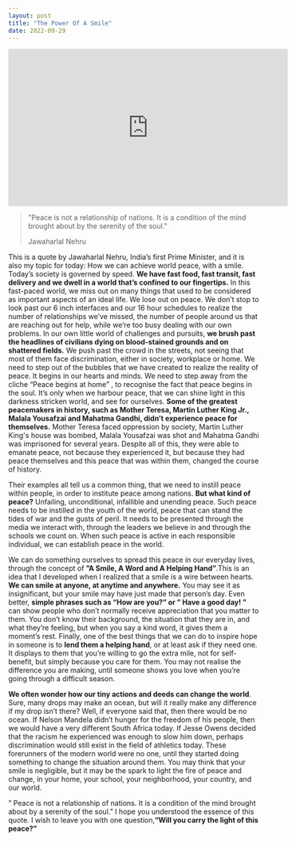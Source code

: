 ```yaml
---
layout: post
title: "The Power Of A Smile"
date: 2022-09-29
---
```


 <iframe width="560" height="315"
src="https://www.youtube.com/embed/G8B6-vyp86g" 
frameborder="0" 
allow="accelerometer; autoplay; encrypted-media; gyroscope; picture-in-picture" 
allowfullscreen></iframe>

>"Peace is not a relationship of nations. 
>It is a condition of the mind brought about by the serenity of the soul."
>
>Jawaharlal Nehru

This is a quote by Jawaharlal Nehru, India’s first Prime Minister, and it is also my topic for today: How we can achieve world peace, with a smile.
Today’s society is governed by speed. **We have fast food, fast transit, fast delivery and we dwell in a world that’s confined to our fingertips.** In this fast-paced world, we miss out on many things that used to be considered as important aspects of an ideal life. We lose out on peace. We don’t stop to look past our 6 inch interfaces and our 16 hour schedules to realize the number of relationships we’ve missed, the number of people around us that are reaching out for help, while we’re too busy dealing with our own problems.
In our own little world of challenges and pursuits, **we brush past the headlines of civilians dying on blood-stained grounds and on shattered fields.** We push past the crowd in the streets, not seeing that most of them face discrimination, either in society, workplace or home. We need to step out of the bubbles that we have created to realize the reality of peace. It begins in our hearts and minds. We need to step away from the cliche “Peace begins at home” , to recognise the fact that peace begins in the soul. It’s only when we harbour peace, that we can shine light in this darkness stricken world, and see for ourselves. **Some of the greatest peacemakers in history, such as Mother Teresa, Martin Luther King Jr., Malala Yousafzai and Mahatma Gandhi, didn’t experience peace for themselves.** Mother Teresa faced oppression by society, Martin Luther King's house was bombed, Malala Yousafzai was shot and Mahatma Gandhi was imprisoned for several years. Despite all of this, they were able to emanate peace, not because they experienced it, but because they had peace themselves and this peace that was within them, changed the course of history.

Their examples all tell us a common thing, that we need to instill peace within people, in order to institute peace among nations. **But what kind of peace?** Unfailing, unconditional, infallible and unending peace. Such peace needs to be instilled in the youth of the world, peace that can stand the tides of war and the gusts of peril. It needs to be presented through the media we interact with, through the leaders we believe in and through the schools we count on. When such peace is active in each responsible individual, we can establish peace in the world.

We can do something ourselves to spread this peace in our everyday lives, through the concept of **”A Smile, A Word and A Helping Hand”**.This is an idea that I developed when I realized that a smile is a wire between hearts. **We can smile at anyone, at anytime and anywhere.** You may see it as insignificant, but your smile may have just made that person’s day. Even better, **simple phrases such as “How are you?” or ” Have a good day! ”** can show people who don’t normally receive appreciation that you matter to them. You don’t know their background, the situation that they are in, and what they’re feeling, but when you say a kind word, it gives them a moment’s rest. Finally, one of the best things that we can do to inspire hope in someone is to **lend them a helping hand**, or at least ask if they need one. It displays to them that you’re willing to go the extra mile, not for self-benefit, but simply because you care for them. You may not realise the difference you are making, until someone shows you love when you’re going through a difficult season.

**We often wonder how our tiny actions and deeds can change the world**. Sure, many drops may make an ocean, but will it really make any difference if my drop isn’t there? Well, if everyone said that, then there would be no ocean. If Nelson Mandela didn’t hunger for the freedom of his people, then we would have a very different South Africa today. If Jesse Owens decided that the racism he experienced was enough to slow him down, perhaps discrimination would still exist in the field of athletics today. These forerunners of the modern world were no one, until they started doing something to change the situation around them. You may think that your smile is negligible, but it may be the spark to light the fire of peace and change, in your home, your school, your neighborhood, your country, and our world.

” Peace is not a relationship of nations. It is a condition of the mind brought about by a serenity of the soul.” I hope you understood the essence of this quote. I wish to leave you with one question,**“Will you carry the light of this peace?”**
